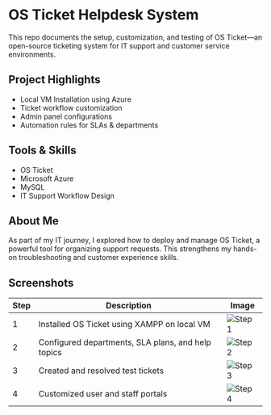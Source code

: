 # OS Ticket Helpdesk System

This repo documents the setup, customization, and testing of OS Ticket—an open-source ticketing system for IT support and customer service environments.

## Project Highlights
- Local VM Installation using Azure
- Ticket workflow customization
- Admin panel configurations
- Automation rules for SLAs & departments

## Tools & Skills
- OS Ticket
- Microsoft Azure
- MySQL
- IT Support Workflow Design

## About Me
As part of my IT journey, I explored how to deploy and manage OS Ticket, a powerful tool for organizing support requests. This strengthens my hands-on troubleshooting and customer experience skills.

## Screenshots

| Step | Description | Image |
|------|-------------|-------|
| 1 | Installed OS Ticket using XAMPP on local VM | ![Step 1](screenshots/install-screen.png) |
| 2 | Configured departments, SLA plans, and help topics | ![Step 2](screenshots/config-screen.png) |
| 3 | Created and resolved test tickets | ![Step 3](screenshots/ticket-test.png) |
| 4 | Customized user and staff portals | ![Step 4](screenshots/custom-theme.png) |
